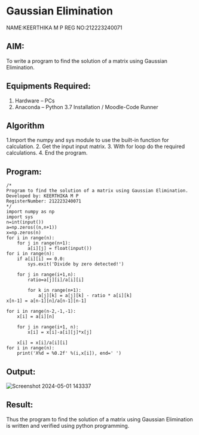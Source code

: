 # Gaussian Elimination
NAME:KEERTHIKA M P
REG NO:212223240071

## AIM:
To write a program to find the solution of a matrix using Gaussian Elimination.

## Equipments Required:
1. Hardware – PCs
2. Anaconda – Python 3.7 Installation / Moodle-Code Runner

## Algorithm
1.Import the numpy and sys module to use the built-in function for calculation.
2. Get the input input matrix.
3. With for loop do the required calculations.
4. End the program.

## Program:
```
/*
Program to find the solution of a matrix using Gaussian Elimination.
Developed by: KEERTHIKA M P
RegisterNumber: 212223240071
*/
import numpy as np
import sys
n=int(input())
a=np.zeros((n,n+1))
x=np.zeros(n)
for i in range(n):
    for j in range(n+1):
        a[i][j] = float(input())
for i in range(n):
    if a[i][i] == 0.0:
        sys.exit('Divide by zero detected!')
        
    for j in range(i+1,n):
        ratio=a[j][i]/a[i][i]
        
        for k in range(n+1):
            a[j][k] = a[j][k] - ratio * a[i][k]
x[n-1] = a[n-1][n]/a[n-1][n-1]

for i in range(n-2,-1,-1):
    x[i] = a[i][n]
    
    for j in range(i+1, n):
        x[i] = x[i]-a[i][j]*x[j]
        
    x[i] = x[i]/a[i][i]
for i in range(n):
    print('X%d = %0.2f' %(i,x[i]), end=' ')
``` 




## Output:
![Screenshot 2024-05-01 143337](https://github.com/Keerthika23013559/Gaussian/assets/162658262/974409e0-c9f4-4923-b68c-432bb2f6a3e0)



## Result:
Thus the program to find the solution of a matrix using Gaussian Elimination is written and verified using python programming.

